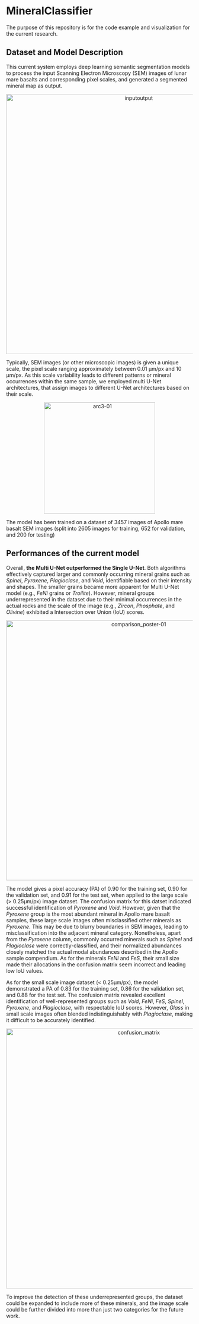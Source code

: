 # MineralClassifier
The purpose of this repository is for the code example and visualization for the current research.

## Dataset and Model Description
This current system employs deep learning semantic segmentation models to process the input Scanning Electron Microscopy (SEM) images of lunar mare basalts and corresponding pixel scales, and generated a segmented mineral map as output.
<p align="center">
<img width="700" alt="inputoutput" src="https://github.com/jiinjung/MineralClassifier/assets/87342008/f8f45716-4341-40e7-8645-d60469582e9a">
</p>

Typically, SEM images (or other microscopic images) is given a unique scale, the pixel scale ranging approximately between 0.01 µm/px and 10 µm/px. As this scale variability leads to different patterns or mineral occurrences within the same sample, we employed multi U-Net architectures, that assign images to different U-Net architectures based on their scale.

<p align="center">
<img width="300" alt="arc3-01" src="https://github.com/jiinjung/MineralClassifier/assets/87342008/ffc1c1f0-af7b-45e1-afa6-41299670aa3a">
</p>

The model has been trained on a dataset of 3457 images of Apollo mare basalt SEM images (split into 2605 images for training, 652 for validation, and 200 for testing)

## Performances of the current model

Overall, **the Multi U-Net outperformed the Single U-Net**. Both algorithms effectively captured larger and commonly occurring mineral grains such as _Spinel_, _Pyroxene_, _Plagioclase_, and _Void_, identifiable based on their intensity and shapes. The smaller grains became more apparent for Multi U-Net model (e.g., _FeNi_ grains or _Troilite_). However, mineral groups underrepresented in the dataset due to their minimal occurrences in the actual rocks and the scale of the image (e.g., _Zircon_, _Phosphate_, and _Olivine_) exhibited a Intersection over Union (IoU) scores.

<p align="center">
<img width="700" alt="comparison_poster-01" src="https://github.com/jiinjung/MineralClassifier/assets/87342008/a2a91df0-aced-40e2-b2f3-d116c4a34c32">
</p>

The model gives a pixel accuracy (PA) of 0.90 for the training set, 0.90 for the validation set, and 0.91 for the test set, when applied to the large scale (> 0.25µm/px) image dataset. The confusion matrix for this datset indicated successful identification of _Pyroxene_ and _Void_. However, given that the _Pyroxene_ group is the most abundant mineral in Apollo mare basalt samples, these large scale images often misclassified other minerals as _Pyroxene_. This may be due to blurry boundaries in SEM images, leading to misclassification into the adjacent mineral category. Nonetheless, apart from the _Pyroxene_ column, commonly occurred minerals such as _Spinel_ and _Plagioclase_ were correctly-classified, and their normalized abundances closely matched the actual modal abundances described in the Apollo sample compendium. As for the minerals _FeNi_ and _FeS_, their small size made their allocations in the confusion matrix seem incorrect and leading low IoU values.

As for the small scale image dataset (< 0.25µm/px), the model demonstrated a PA of 0.83 for the training set, 0.86 for the validation set, and 0.88 for the test set. The confusion matrix revealed excellent identification of well-represented groups such as _Void_, _FeNi_, _FeS_, _Spinel_, _Pyroxene_, and _Plagioclase_, with respectable IoU scores. However, _Glass_ in small scale images often blended indistinguishably with _Plagioclase_, making it difficult to be accurately identified.

<p align="center">
<img width="700" alt="confusion_matrix" src="https://github.com/jiinjung/MineralClassifier/assets/87342008/6c0befa3-e965-4828-9e58-8c544fb6e454">
</p>

To improve the detection of these underrepresented groups, the dataset could be expanded to include more of these minerals, and the image scale could be further divided into more than just two categories for the future work.

